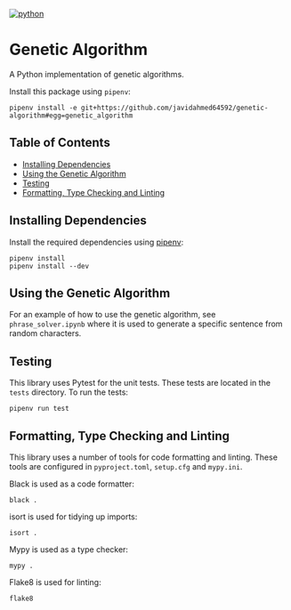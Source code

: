 [![python](https://img.shields.io/badge/Python-3.11-3776AB.svg?style=flat&logo=python&logoColor=ffd343)](https://docs.python.org/3.11/)
<!-- omit from toc -->
# Genetic Algorithm
A Python implementation of genetic algorithms.

Install this package using `pipenv`:

```
pipenv install -e git+https://github.com/javidahmed64592/genetic-algorithm#egg=genetic_algorithm
```

<!-- omit from toc -->
## Table of Contents
- [Installing Dependencies](#installing-dependencies)
- [Using the Genetic Algorithm](#using-the-genetic-algorithm)
- [Testing](#testing)
- [Formatting, Type Checking and Linting](#formatting-type-checking-and-linting)

## Installing Dependencies
Install the required dependencies using [pipenv](https://github.com/pypa/pipenv):

    pipenv install
    pipenv install --dev

## Using the Genetic Algorithm
For an example of how to use the genetic algorithm, see `phrase_solver.ipynb` where it is used to generate a specific sentence from random characters.

## Testing
This library uses Pytest for the unit tests.
These tests are located in the `tests` directory.
To run the tests:

    pipenv run test

## Formatting, Type Checking and Linting
This library uses a number of tools for code formatting and linting. These tools are configured in `pyproject.toml`, `setup.cfg` and `mypy.ini`.

Black is used as a code formatter:

    black .

isort is used for tidying up imports:

    isort .

Mypy is used as a type checker:

    mypy .

Flake8 is used for linting:

    flake8
